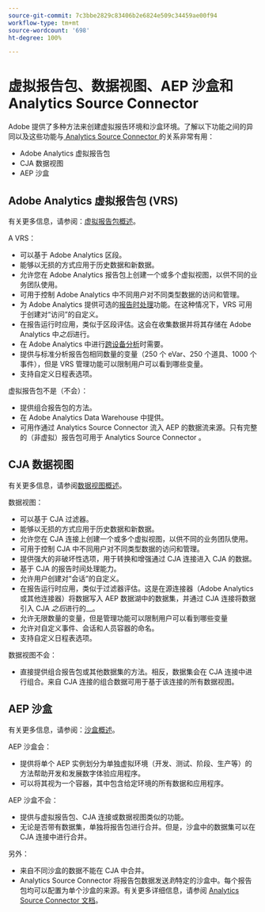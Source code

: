 ```yaml
---
source-git-commit: 7c3bbe2829c83406b2e6824e509c34459ae00f94
workflow-type: tm+mt
source-wordcount: '698'
ht-degree: 100%

---
```

# 虚拟报告包、数据视图、AEP 沙盒和 Analytics Source Connector 

Adobe 提供了多种方法来创建虚拟报告环境和沙盒环境。了解以下功能之间的异同以及这些功能与[ Analytics Source Connector ](https://experienceleague.adobe.com/docs/experience-platform/sources/ui-tutorials/create/adobe-applications/analytics.html?lang=zh-Hans)的关系非常有用：

* Adobe Analytics 虚拟报告包
* CJA 数据视图
* AEP 沙盒

## Adobe Analytics 虚拟报告包 (VRS)

有关更多信息，请参阅：[虚拟报告包概述](https://experienceleague.adobe.com/docs/analytics/components/virtual-report-suites/vrs-about.html?lang=zh-Hans)。

A VRS：

* 可以基于 Adobe Analytics 区段。
* 能够以无损的方式应用于历史数据和新数据。
* 允许您在 Adobe Analytics 报告包上创建一个或多个虚拟视图，以供不同的业务团队使用。
* 可用于控制 Adobe Analytics 中不同用户对不同类型数据的访问和管理。
* 为 Adobe Analytics 提供可选的[报告时处理](https://experienceleague.adobe.com/docs/analytics/components/virtual-report-suites/vrs-report-time-processing.html?lang=zh-Hans)功能。在这种情况下，VRS 可用于创建对“访问”的自定义。
* 在报告运行时应用，类似于区段评估。这会在收集数据并将其存储在 Adobe Analytics 中&#x200B;_之后_&#x200B;进行。
* 在 Adobe Analytics 中进行[跨设备分析](https://experienceleague.adobe.com/docs/analytics/components/cda/overview.html?lang=zh-Hans)时需要。
* 提供与标准分析报告包相同数量的变量（250 个 eVar、250 个道具、1000 个事件），但是 VRS 管理功能可以限制用户可以看到哪些变量。
* 支持自定义日程表选项。

虚拟报告包不是（不会）：

* 提供组合报告包的方法。
* 在 Adobe Analytics Data Warehouse 中提供。
* 可用作通过 Analytics Source Connector 流入 AEP 的数据流来源。只有完整的（非虚拟）报告包可用于 Analytics Source Connector 。


## CJA 数据视图

有关更多信息，请参阅[数据视图概述](https://experienceleague.adobe.com/docs/analytics-platform/using/cja-dataviews/data-views.html?lang=zh-Hans)。

数据视图：

* 可以基于 CJA 过滤器。
* 能够以无损的方式应用于历史数据和新数据。
* 允许您在 CJA 连接上创建一个或多个虚拟视图，以供不同的业务团队使用。
* 可用于控制 CJA 中不同用户对不同类型数据的访问和管理。
* 提供强大的非破坏性选项，用于转换和增强通过 CJA 连接进入 CJA 的数据。
* 基于 CJA 的报告时间处理能力。
* 允许用户创建对“会话”的自定义。
* 在报告运行时应用，类似于过滤器评估。这是在源连接器（Adobe Analytics 或其他连接器）将数据写入 AEP 数据湖中的数据集，并通过 CJA 连接将数据引入 CJA _之后_&#x200B;进行的&#x200B;__。
* 允许无限数量的变量，但是管理功能可以限制用户可以看到哪些变量
* 允许对自定义事件、会话和人员容器的命名。
* 支持自定义日程表选项。

数据视图不会：

* 直接提供组合报告包或其他数据集的方法。相反，数据集会在 CJA 连接中进行组合。来自 CJA 连接的组合数据可用于基于该连接的所有数据视图。

## AEP 沙盒

有关更多信息，请参阅：[沙盒概述](https://experienceleague.adobe.com/docs/experience-platform/sandbox/home.html?lang=zh-Hans)。

AEP 沙盒会：

* 提供将单个 AEP 实例划分为单独虚拟环境（开发、测试、阶段、生产等）的方法帮助开发和发展数字体验应用程序。
* 可以将其视为一个容器，其中包含给定环境的所有数据和应用程序。

AEP 沙盒不会：

* 提供与虚拟报告包、CJA 连接或数据视图类似的功能。
* 无论是否带有数据集，单独将报告包进行合并。但是，沙盒中的数据集可以在 CJA 连接中进行合并。

另外：

* 来自不同沙盒的数据不能在 CJA 中合并。
* Analytics Source Connector 将报告包数据发送&#x200B;_到_&#x200B;特定的沙盒中。每个报告包均可以配置为单个沙盒的来源。有关更多详细信息，请参阅 [Analytics Source Connector 文档](https://experienceleague.adobe.com/docs/experience-platform/sources/ui-tutorials/create/adobe-applications/analytics.html?lang=en)。